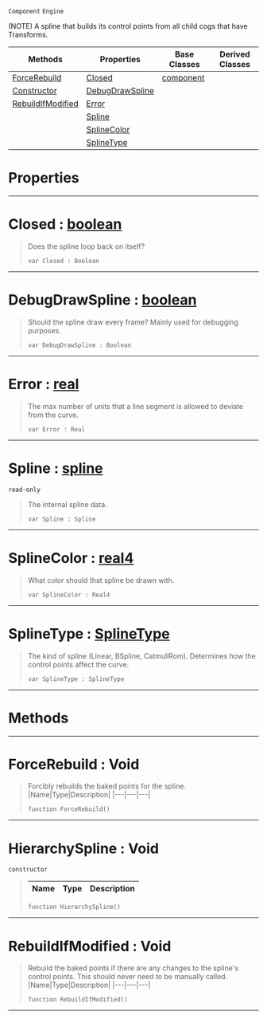  `Component` `Engine`



(NOTE) A spline that builds its control points from all child cogs that have Transforms.

|Methods|Properties|Base Classes|Derived Classes|
|---|---|---|---|
|[ ForceRebuild](hierarchyspline.md#forcerebuild-void)|[ Closed](hierarchyspline.md#closed-zilch-engine-docum)|[component](component.md)| |
|[ Constructor](hierarchyspline.md#hierarchyspline-void)|[ DebugDrawSpline](hierarchyspline.md#debugdrawspline-zilch-eng)| | |
|[ RebuildIfModified](hierarchyspline.md#rebuildifmodified-void)|[ Error](hierarchyspline.md#error-zilch-engine-docume)| | |
| |[ Spline](hierarchyspline.md#spline-zilch-engine-docum)| | |
| |[ SplineColor](hierarchyspline.md#splinecolor-zilch-engine)| | |
| |[ SplineType](hierarchyspline.md#splinetype-zilch-engine-d)| | |


 #  Properties


---  
 #  Closed : [boolean](../nada_base_types/boolean.md)

> Does the spline loop back on itself?
> ``` lang=cpp, name=Nada
> var Closed : Boolean


---  
 #  DebugDrawSpline : [boolean](../nada_base_types/boolean.md)

> Should the spline draw every frame? Mainly used for debugging purposes.
> ``` lang=cpp, name=Nada
> var DebugDrawSpline : Boolean


---  
 #  Error : [real](../nada_base_types/real.md)

> The max number of units that a line segment is allowed to deviate from the curve.
> ``` lang=cpp, name=Nada
> var Error : Real


---  
 #  Spline : [spline](spline.md)

 `read-only`

> The internal spline data.
> ``` lang=cpp, name=Nada
> var Spline : Spline


---  
 #  SplineColor : [real4](../nada_base_types/real4.md)

> What color should that spline be drawn with.
> ``` lang=cpp, name=Nada
> var SplineColor : Real4


---  
 #  SplineType : [SplineType](../enum_reference.md#splinetype)

> The kind of spline (Linear, BSpline, CatmullRom). Determines how the control points affect the curve.
> ``` lang=cpp, name=Nada
> var SplineType : SplineType


---  
 #  Methods


---  
 #  ForceRebuild : Void

> Forcibly rebuilds the baked points for the spline.
> |Name|Type|Description|
> |---|---|---|
> ``` lang=cpp, name=Nada
> function ForceRebuild()
> ``` 


---  
 #  HierarchySpline : Void

 `constructor`

> 
> |Name|Type|Description|
> |---|---|---|
> ``` lang=cpp, name=Nada
> function HierarchySpline()
> ``` 


---  
 #  RebuildIfModified : Void

> Rebuild the baked points if there are any changes to the spline's control points. This should never need to be manually called.
> |Name|Type|Description|
> |---|---|---|
> ``` lang=cpp, name=Nada
> function RebuildIfModified()
> ``` 


---  
 

 